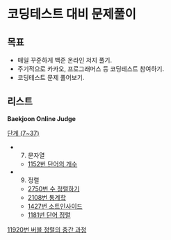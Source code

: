 # 코딩테스트 대비 문제풀이

## 목표

- 매일 꾸준하게 백준 온라인 저지 풀기.
- 주기적으로 카카오, 프로그래머스 등 코딩테스트 참여하기.
- 코딩테스트 문제 풀어보기.

## 리스트

**Baekjoon Online Judge**

[단계 (7~37)](https://www.acmicpc.net/step)
  - 7. 문자열
    - [1152번 단어의 개수](./boj/1152.py)
  - 9. 정렬
    - [2750번 수 정렬하기](./boj/2750.py)
    - [2108번 통계학](./boj/2108.py)
    - [1427번 소트인사이드](./boj/1427.py)
    - [1181번 단어 정렬](./boj/1181.py)

[11920번 버블 정렬의 중간 과정](./boj/11920.py)
